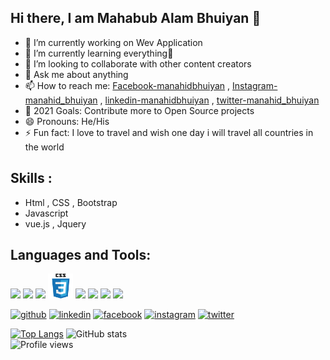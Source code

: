 
## Hi there, I am Mahabub Alam Bhuiyan 👋

- 🔭 I’m currently working on Wev Application
- 🌱 I’m currently learning everything🤣
- 👯 I’m looking to collaborate with other content creators
- 💬 Ask me about anything
- 📫 How to reach me: <a href="https://www.facebook.com/manahid.bhuiyan/">Facebook-manahidbhuiyan</a> , <a href="https://www.instagram.com/manahidbhuiyan/?hl=en">Instagram-manahid_bhuiyan</a> , <a href="https://www.linkedin.com/in/manahidbhuiyan/">linkedin-manahidbhuiyan</a> , <a href="https://twitter.com/manahidbhuiyan">twitter-manahid_bhuiyan</a> 
- 🥅 2021 Goals: Contribute more to Open Source projects
- 😄 Pronouns: He/His
- ⚡ Fun fact: I love to travel and wish one day i will travel all countries in the world
## Skills :
- Html , CSS , Bootstrap
- Javascript
- vue.js , Jquery
## Languages and Tools:
<img src="https://img.icons8.com/plasticine/2x/visual-studio-code-2019.png" height='40'> <img src="https://www.iconpacks.net/icons/3/free-bootstrap-logo-icon-5632-thumb.png" height='40'> <img src="https://img.pngio.com/5-five-html-html5-logo-piaa-icon-html-png-512_512.png" height='40'>  <img src="https://raw.githubusercontent.com/github/explore/6c6508f34230f0ac0d49e847a326429eefbfc030/topics/css/css.png" height='40'> <img src="https://p7.hiclipart.com/preview/793/545/309/javascript-portable-network-graphics-logo-clip-art-computer-icons-vue-js.jpg" height='40'> <img src="https://cdn.iconscout.com/icon/free/png-512/vue-282497.png" height='40'> <img src="https://e7.pngegg.com/pngimages/72/936/png-clipart-sass-cascading-style-sheets-preprocessor-less-postcss-meng-miscellaneous-text-thumbnail.png" height='40'> <img src="https://i1.wp.com/geoxis.co/wp-content/uploads/2019/09/logo-jquery-png-500.png?ssl=1" height='40'>
 
[<img src='https://w7.pngwing.com/pngs/321/703/png-transparent-computer-icons-github-logo-github-monochrome-rim-black-and-white.png' alt='github' height='40'>](https://github.com/Mahabub-Alam-Bhuiyan)  [<img src='https://www.pikpng.com/pngl/m/57-571884_100-linkedin-logo-latest-logo-icon-gif-round.png' alt='linkedin' height='40'>](https://www.linkedin.com/in/https://www.linkedin.com/in/manahidbhuiyan//)  [<img src='https://image.pngaaa.com/277/1271277-middle.png' alt='facebook' height='40'>](https://www.facebook.com/https://www.facebook.com/manahid.bhuiyan/)  [<img src='https://toppng.com/uploads/preview/instagram-logo-1155072633092ukdblir2.png' alt='instagram' height='40'>](https://www.instagram.com/https://www.instagram.com/manahid_bhuiyan/?hl=en/)  [<img src='https://www.vhv.rs/dpng/d/211-2110922_transparent-background-twitter-logo-hd-png-download.png' alt='twitter' height='40'>](https://twitter.com/https://twitter.com/manahid_bhuiyan)  


[![Top Langs](https://github-readme-stats.vercel.app/api/top-langs/?username=Mahabub-Alam-Bhuiyan)](https://github.com/anuraghazra/github-readme-stats) 
![GitHub stats](https://github-readme-stats.vercel.app/api?username=Mahabub-Alam-Bhuiyan&show_icons=true)  
![Profile views](https://gpvc.arturio.dev/Mahabub-Alam-Bhuiyan)  


